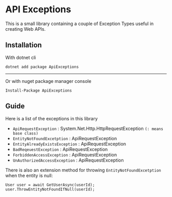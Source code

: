 # API Exceptions

This is a small library containing a couple of Exception Types useful in creating Web APIs.

## Installation

With dotnet cli

    dotnet add package ApiExceptions
----
Or with nuget package manager console
    
    Install-Package ApiExceptions

## Guide

Here is a list of the exceptions in this library

- `ApiRequestException` : System.Net.Http.HttpRequestException `(: means base class)`
- `EntityNotFoundExcetption` : ApiRequestException
- `EntityAlreadyExistsException` : ApiRequestException
- `BadReqeuestException` : ApiRequestException
- `ForbiddenAccessException` : ApiRequestException
- `UnAuthorizedAccessException` : ApiRequestException

There is also an extension method for throwing `EntityNotFoundExcetption` when the entity is null:

```
User user = await GetUserAsync(userId);
user.ThrowEntityNotFoundIfNull(userId);
```